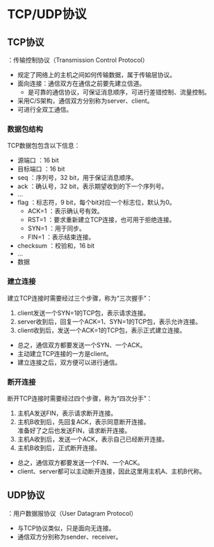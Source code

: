 # TCP/UDP协议

## TCP协议

：传输控制协议（Transmission Control Protocol）
- 规定了网络上的主机之间如何传输数据，属于传输层协议。
- 面向连接：通信双方在通信之前要先建立信道。
  - 是可靠的通信协议，可保证消息顺序，可进行差错控制、流量控制。
- 采用C/S架构，通信双方分别称为server、client。
- 可进行全双工通信。

### 数据包结构

TCP数据包包含以下信息：
- 源端口 ：16 bit
- 目标端口 ：16 bit
- seq ：序列号，32 bit，用于保证消息顺序。
- ack ：确认号，32 bit，表示期望收到的下一个序列号。
- ...
- flag ：标志符，9 bit，每个bit对应一个标志位，默认为0。
  - ACK=1 ：表示确认号有效。
  - RST=1 ：要求重新建立TCP连接，也可用于拒绝连接。
  - SYN=1 ：用于同步。
  - FIN=1 ：表示结束连接。
- checksum ：校验和，16 bit
- ...
- 数据

### 建立连接

建立TCP连接时需要经过三个步骤，称为“三次握手”：
1. client发送一个SYN=1的TCP包，表示请求连接。
2. server收到后，回复一个ACK=1、SYN=1的TCP包，表示允许连接。
3. client收到后，发送一个ACK=1的TCP包，表示正式建立连接。

- 总之，通信双方都要发送一个SYN、一个ACK。
- 主动建立TCP连接的一方是client。
- 建立连接之后，双方便可以进行通信。

### 断开连接

断开TCP连接时需要经过四个步骤，称为“四次分手”：
1. 主机A发送FIN，表示请求断开连接。
2. 主机B收到后，先回复ACK，表示同意断开连接。
   <br>准备好了之后也发送FIN，请求断开连接。
3. 主机A收到后，发送一个ACK，表示自己已经断开连接。
4. 主机B收到后，正式断开连接。

- 总之，通信双方都要发送一个FIN、一个ACK。
- client、server都可以主动断开连接，因此这里用主机A、主机B代称。

## UDP协议

：用户数据报协议（User Datagram Protocol）
- 与TCP协议类似，只是面向无连接。
- 通信双方分别称为sender、receiver。
